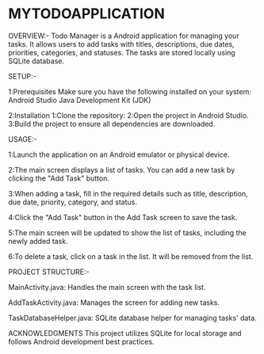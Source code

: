 # MYTODOAPPLICATION
OVERVIEW:-
Todo Manager is a  Android application for managing your tasks. 
It allows users to add tasks with titles, descriptions, due dates, priorities, categories, and statuses.
The tasks are stored locally using SQLite database.

SETUP:-

1:Prerequisites
Make sure you have the following installed on your system:
Android Studio
Java Development Kit (JDK)

2:Installation
1:Clone the repository:
2:Open the project in Android Studio.
3:Build the project to ensure all dependencies are downloaded.

USAGE:-

1:Launch the application on an Android emulator or physical device.

2:The main screen displays a list of tasks. You can add a new task by clicking the "Add Task" button.

3:When adding a task, fill in the required details such as title, description, due date, priority, category, and status.

4:Click the "Add Task" button in the Add Task screen to save the task.

5:The main screen will be updated to show the list of tasks, including the newly added task.

6:To delete a task, click on a task in the list. It will be removed from the list.

PROJECT STRUCTURE:-

MainActivity.java: Handles the main screen with the task list.

AddTaskActivity.java: Manages the screen for adding new tasks.

TaskDatabaseHelper.java: SQLite database helper for managing tasks' data.

ACKNOWLEDGMENTS
This project utilizes SQLite for local storage and follows Android development best practices.
